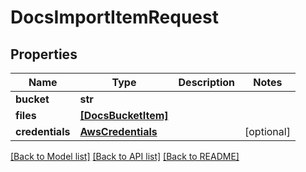 # DocsImportItemRequest


## Properties
Name | Type | Description | Notes
------------ | ------------- | ------------- | -------------
**bucket** | **str** |  | 
**files** | [**[DocsBucketItem]**](DocsBucketItem.md) |  | 
**credentials** | [**AwsCredentials**](AwsCredentials.md) |  | [optional] 

[[Back to Model list]](../README.md#documentation-for-models) [[Back to API list]](../README.md#documentation-for-api-endpoints) [[Back to README]](../README.md)


